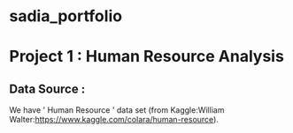 # sadia_portfolio
# Project 1 : Human Resource Analysis 
## Data Source :

We have ' Human Resource ' data set (from Kaggle:William Walter:https://www.kaggle.com/colara/human-resource).  

